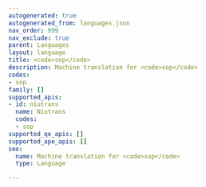 ```yaml
---
autogenerated: true
autogenerated_from: languages.json
nav_order: 999
nav_exclude: true
parent: Languages
layout: language
title: <code>sop</code>
description: Machine translation for <code>sop</code>
codes:
- sop
family: []
supported_apis:
- id: niutrans
  name: Niutrans
  codes:
  - sop
supported_qe_apis: []
supported_ape_apis: []
seo:
  name: Machine translation for <code>sop</code>
  type: Language

---
```


